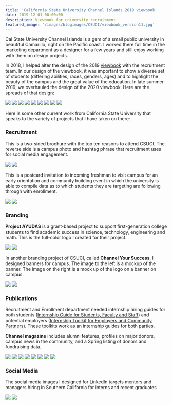 ```yaml
---
title: 'California State University Channel Islands 2019 viewbook'
date: 2019-12-01 00:00:00
description: Viewbook for university recruitment
featured_image: '/images/blogimages/CSUCI/viewbook_version11.jpg'
---
```



Cal State University Channel Islands is a gem of a small public university in beautiful Camarillo, right on the Pacific coast. I worked there full time in the marketing department as a designer for a few years and still enjoy working with them on design projects. 

In 2018, I helped alter the design of the 2019 [viewbook](https://issuu.com/csu-channel-islands/docs/19_viewbookfull_issuu) with the recruitment team. In our design of the viewbook, it was important to show a diverse set of students (differing abilities, races, genders, ages) and to highlight the beauty of the campus and the great value of the education. In late summer 2019, we overhauled the design of the 2020 viewbook. Here are the spreads of that design:

<div class="gallery" data-columns="2">
	<img src="/images/blogimages/CSUCI/viewbook_version11.jpg">
	<img src="/images/blogimages/CSUCI/viewbook_version112.jpg">
	<img src="/images/blogimages/CSUCI/viewbook_version113.jpg">	
	<img src="/images/blogimages/CSUCI/viewbook_version114.jpg">
	<img src="/images/blogimages/CSUCI/viewbook_version115.jpg">
	<img src="/images/blogimages/CSUCI/viewbook_version116.jpg">
	<img src="/images/blogimages/CSUCI/viewbook_version117.jpg">
	<img src="/images/blogimages/CSUCI/viewbook_version118.jpg">
	<img src="/images/blogimages/CSUCI/viewbook_version119.jpg">
	</div>

Here is some other current work from California State University that speaks to the variety of projects that I have taken on there:

### Recruitment
This is a two-sided brochure with the top ten reasons to attend CSUCI. The reverse side is a campus photo and hashtag phrase that recruitment uses for social media engagement.

<div class="gallery" data-columns="1">
	<img src="/images/forMidd/top10brochurefront.jpg">
	<img src="/images/forMidd/top10brochureback.jpg">
</div>

This is a postcard invitation to incoming freshman to visit campus for an early orientation and community building event in which the university is able to compile data as to which students they are targeting are following through with enrollment.

<div class="gallery" data-columns="1">
	<img src="/images/forMidd/dolphindayspostcard1.jpg">
	<img src="/images/forMidd/dolphindayspostcard2.jpg">
</div>

### Branding
**Project AYUDAS** is a grant-based project to support first-generation college students to find academic success in science, technology, engineering and math. This is the full-color logo I created for their project.

<div class="gallery" data-columns="2">
	<img src="/images/forMidd/AYUDAS_fullcolorlogo.jpg">
	<img src="/images/forMidd/AYUDAS_blacklogo.jpg">
</div>

In another branding project of CSUCI, called **Channel Your Success**, I designed banners for campus. The image to the left is a mockup of the banner. The image on the right is a mock up of the logo on a banner on campus.

<div class="gallery" data-columns="2">
	<img src="/images/forMidd/cysbannermockup.jpg">
	<img src="/images/forMidd/bannermockup.jpg">
</div>

### Publications

Recruitment and Enrollment department needed internship hiring guides for both students ([Internship Guide for Students, Faculty and Staff](https://issuu.com/csu-channel-islands/docs/2021_internshipguidestudentfaculty_issuu)) and potential employers ([Internship Toolkit for Employers and Community Partners](https://issuu.com/csu-channel-islands/docs/2021_employerinternshiptoolkit_issuu)). These toolkits work as an internship guides for both parties.

**Channel magazine** includes alumni features, profiles on major donors, campus news in the community, and a Spring listing of donors and fundraising data.

<div class="gallery" data-columns="4">
	<img src="/images/forMidd/internshipstudents.jpg">
	<img src="/images/forMidd/internshipemployer.jpg">
	<img src="/images/forMidd/Channel2021fall.jpg">
	<img src="/images/forMidd/Channel2019fall.jpg">
	<img src="/images/forMidd/TOC2019.jpg">
	<img src="/images/forMidd/channel2020layout.jpg">
	<img src="/images/forMidd/channel2020layout2.jpg">
	<img src="/images/forMidd/channel2021layout.jpg">	
</div>

### Social Media
The social media images I designed for LinkedIn targets mentors and managers hiring in Southern California for interns and recent graduates

<div class="gallery" data-columns="1">
	<img src="/images/forMidd/LinkedIn_forMentors.jpg">
	<img src="/images/forMidd/LinkedIn_forMentors2.jpg">
</div>
